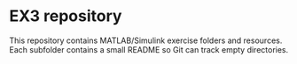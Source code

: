 # EX3 repository

This repository contains MATLAB/Simulink exercise folders and resources.
Each subfolder contains a small README so Git can track empty directories.
